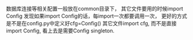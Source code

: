 数据库连接等相关配置一般放在common目录下，
其它文件要用的时候import Config
发现如果import Config的话，每import一次都要调用一次，
更好的方式是不是在config.py中定义好cfg=Config()
其它文件import cfg, 而不是直接import Config,
看上去是需要Config singleton.
